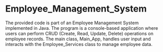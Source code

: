 # Employee_Management_System
The provided code is part of an Employee Management System implemented in Java. The program is a console-based application where users can perform CRUD (Create, Read, Update, Delete) operations on employee records. The main class, Main_App, handles user input and interacts with the Employee_Services class to manage employee data.
